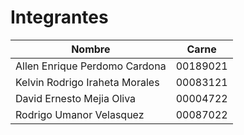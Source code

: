 # Integrantes

| Nombre  | Carne |
| ------------- |:-------------:|
| Allen Enrique Perdomo Cardona  |00189021     |
| Kelvin Rodrigo Iraheta Morales      | 00083121     |
| David Ernesto Mejia Oliva    | 00004722     |
|Rodrigo Umanor Velasquez | 00087022
